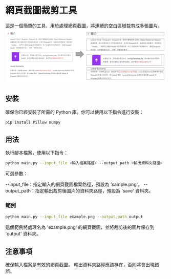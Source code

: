 # 網頁截圖裁剪工具

這是一個簡單的工具，用於處理網頁截圖，將連續的空白區域裁剪成多張圖片。
![image](banner.jpg)
## 安裝

確保你已經安裝了所需的 Python 庫。你可以使用以下指令進行安裝：

```bash
pip install Pillow numpy
```

## 用法

執行腳本檔案，使用以下指令：

```bash
python main.py --input_file <輸入檔案路徑> --output_path <輸出資料夾路徑>
```
可選參數：

--input_file：指定輸入的網頁截圖檔案路徑，預設為 'sample.png'。
--output_path：指定輸出裁剪後圖片的資料夾路徑，預設為 'save' 資料夾。
### 範例
```bash
python main.py --input_file example.png --output_path output
```
這個範例將處理名為 'example.png' 的網頁截圖，並將裁剪後的圖片保存到 'output' 資料夾。
## 注意事項
確保輸入檔案是有效的網頁截圖。
輸出資料夾路徑應該存在，否則將會出現錯誤。